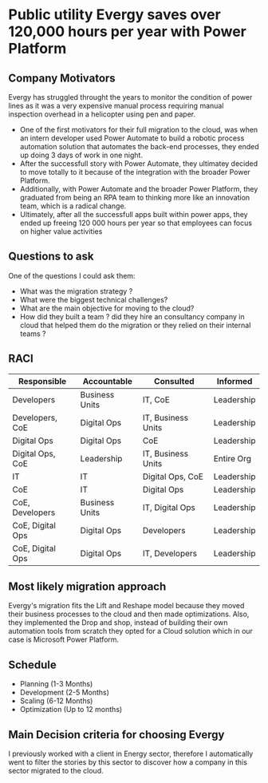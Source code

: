 # Public utility Evergy saves over 120,000 hours per year with Power Platform
## Company Motivators
Evergy has struggled throught the years to monitor the condition of power lines as it was a very expensive manual process requiring manual inspection overhead in a helicopter using pen and paper.
- One of the first motivators for their full migration to the cloud, was when an intern developer used Power Automate to build a robotic process automation solution that automates the back-end processes, they ended up doing 3 days of work in one night.
- After the successfull story with Power Automate, they ultimatey decided to move totally to it because of the integration with the broader Power Platform.
- Additionally, with Power Automate and the broader Power Platform, they graduated from being an RPA team to thinking more like an innovation team, which is a radical change.
- Ultimately, after all the successfull apps built within power apps, they ended up freeing 120 000 hours per year so that employees can focus on higher value activities
## Questions to ask
One of the questions I could ask them:
- What was the migration strategy ?
- What were the biggest technical challenges?
- What are the main objective for moving to the cloud?
- How did they built a team ? did they hire an consultancy company in cloud that helped them do the migration or they relied on their internal teams ?
## RACI
| Responsible        | Accountable   | Consulted          | Informed        |
|--------------------|---------------|--------------------|-----------------|
| Developers         | Business Units| IT, CoE            | Leadership      |
| Developers, CoE    | Digital Ops   | IT, Business Units | Leadership      |
| Digital Ops        | Digital Ops   | CoE                | Leadership      |
| Digital Ops, CoE   | Leadership    | IT, Business Units | Entire Org      |
| IT                 | IT            | Digital Ops, CoE   | Leadership      |
| CoE                | IT            | Digital Ops        | Leadership      |
| CoE, Developers    | Business Units| IT, Digital Ops    | Leadership      |
| CoE, Digital Ops   | Digital Ops   | Developers         | Leadership      |
| CoE, Digital Ops   | Digital Ops   | IT, Developers     | Leadership      |
## Most likely migration approach
Evergy's migration fits the Lift and Reshape model because they moved their business processes to the cloud and then made optimizations.
Also, they implemented the Drop and shop, instead of building their own automation tools from scratch they opted for a Cloud solution which in our case is Microsoft Power Platform.
## Schedule
- Planning (1-3 Months)
- Development (2-5 Months)
- Scaling (6-12 Months)
- Optimization (Up to 12 months)
## Main Decision criteria for choosing Evergy
I previously worked with a client in Energy sector, therefore I automatically went to filter the stories by this sector to discover how a company in this sector migrated to the cloud. 